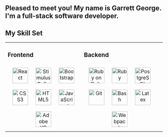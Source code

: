 ## Pleased to meet you! My name is Garrett George. I'm a full-stack software developer.

## My Skill Set
<table><tr><td valign="top" width="50%">

  ### Frontend
  <div align="center">
    <img style="margin: 10px" src="https://github.com/garrettmichaelgeorge/garrettmichaelgeorge/assets/images/react-original-wordmark.svg" alt="React" height="50" />
    <img style="margin: 10px" src="https://github.com/garrettmichaelgeorge/garrettmichaelgeorge/assets/images/stimulus-reflex-logo.svg" alt="Stimulus Reflex" height="50" />
    <img style="margin: 10px" src="https://github.com/garrettmichaelgeorge/garrettmichaelgeorge/assets/images/bootstrap-plain.svg" alt="Bootstrap" height="50" />
    <img style="margin: 10px" src="https://github.com/garrettmichaelgeorge/garrettmichaelgeorge/assets/images/css3-original-wordmark.svg" alt="CSS3" height="50" />
    <img style="margin: 10px" src="https://github.com/garrettmichaelgeorge/garrettmichaelgeorge/assets/images/html5-original-wordmark.svg" alt="HTML5" height="50" />
    <img style="margin: 10px" src="https://github.com/garrettmichaelgeorge/garrettmichaelgeorge/assets/images/javascript-original.svg" alt="JavaScript" height="50" />
    <img style="margin: 10px" src="https://github.com/garrettmichaelgeorge/garrettmichaelgeorge/assets/images/adobexd.png" alt="Adobe XD" height="50" />
  </div>

  </td><td valign="top" width="50%">



  ### Backend
  <div align="center">
    <img style="margin: 10px" src="https://github.com/garrettmichaelgeorge/garrettmichaelgeorge/assets/images/rails-original-wordmark.svg" alt="Ruby on Rails" height="50" />
    <img style="margin: 10px" src="https://github.com/garrettmichaelgeorge/garrettmichaelgeorge/assets/images/ruby-original-wordmark.svg" alt="Ruby" height="50" />
    <img style="margin: 10px" src="https://github.com/garrettmichaelgeorge/garrettmichaelgeorge/assets/images/postgresql-original-wordmark.svg" alt="PostgreSQL" height="50" />
    <img style="margin: 10px" src="https://github.com/garrettmichaelgeorge/garrettmichaelgeorge/assets/images/git-scm-icon.svg" alt="Git" height="50" />
    <img style="margin: 10px" src="https://github.com/garrettmichaelgeorge/garrettmichaelgeorge/assets/images/gnu_bash-icon.svg" alt="Bash" height="50" />
    <img style="margin: 10px" src="https://github.com/garrettmichaelgeorge/garrettmichaelgeorge/assets/images/latex.png" alt="Latex" height="50" />
    <img style="margin: 10px" src="https://github.com/garrettmichaelgeorge/garrettmichaelgeorge/assets/images/webpack-original.svg" alt="Webpack" height="50" />
  </div>

</td>
<td valign="top" width="50%">

</td></tr></table>
